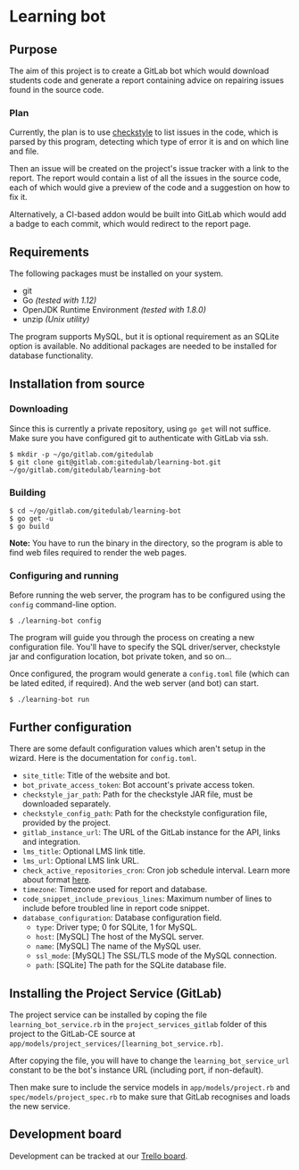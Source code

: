 # Learning bot

## Purpose

The aim of this project is to create a GitLab bot which would download
students code and generate a report containing advice on repairing
issues found in the source code.  

### Plan

Currently, the plan is to use [checkstyle] to list issues in the code,
which is parsed by this program, detecting which type of error it is
and on which line and file.  

Then an issue will be created on the project's issue tracker with a
link to the report. The report would contain a list of all the issues
in the source code, each of which would give a preview of the code and
a suggestion on how to fix it.

Alternatively, a CI-based addon would be built into GitLab which would
add a badge to each commit, which would redirect to the report page.

## Requirements

The following packages must be installed on your system.

- git
- Go *(tested with 1.12)*
- OpenJDK Runtime Environment *(tested with 1.8.0)*
- unzip *(Unix utility)*

The program supports MySQL, but it is optional requirement as an SQLite
option is available. No additional packages are needed to be installed for
database functionality.

## Installation from source

### Downloading

Since this is currently a private repository, using `go get` will not
suffice. Make sure you have configured git to authenticate with GitLab
via ssh.

```
$ mkdir -p ~/go/gitlab.com/gitedulab
$ git clone git@gitlab.com:gitedulab/learning-bot.git ~/go/gitlab.com/gitedulab/learning-bot
```

### Building

```
$ cd ~/go/gitlab.com/gitedulab/learning-bot
$ go get -u
$ go build
```

**Note:** You have to run the binary in the directory, so the program
is able to find web files required to render the web pages.

### Configuring and running

Before running the web server, the program has to be configured using
the `config` command-line option.

```
$ ./learning-bot config
```

The program will guide you through the process on creating a new configuration
file. You'll have to specify the SQL driver/server, checkstyle jar and configuration
location, bot private token, and so on...  

Once configured, the program would generate a `config.toml` file (which can be lated
edited, if required). And the web server (and bot) can start.

```
$ ./learning-bot run
```

## Further configuration

There are some default configuration values which aren't setup in the wizard. Here
is the documentation for `config.toml`.

- `site_title`: Title of the website and bot.
- `bot_private_access_token`: Bot account's private access token.
- `checkstyle_jar_path`: Path for the checkstyle JAR file, must be downloaded separately.
- `checkstyle_config_path`: Path for the checkstyle configuration file, provided by the project.
- `gitlab_instance_url`: The URL of the GitLab instance for the API, links and integration.
- `lms_title`: Optional LMS link title.
- `lms_url`: Optional LMS link URL.
- `check_active_repositories_cron`: Cron job schedule interval. Learn more about format [here](https://godoc.org/github.com/robfig/cron#hdr-Predefined_schedules).
- `timezone`: Timezone used for report and database.
- `code_snippet_include_previous_lines`: Maximum number of lines to include before troubled line in report code snippet.
- `database_configuration`: Database configuration field.
  - `type`: Driver type; 0 for SQLite, 1 for MySQL.
  - `host`: [MySQL] The host of the MySQL server.
  - `name`: [MySQL] The name of the MySQL user.
  - `ssl_mode`: [MySQL] The SSL/TLS mode of the MySQL connection.
  - `path`: [SQLite] The path for the SQLite database file.


## Installing the Project Service (GitLab)

The project service can be installed by coping the file `learning_bot_service.rb` in
the `project_services_gitlab` folder of this project to the GitLab-CE source at
`app/models/project_services/[learning_bot_service.rb]`.  

After copying the file, you will have to change the `learning_bot_service_url` constant
to be the bot's instance URL (including port, if non-default).  

Then make sure to include the service models in `app/models/project.rb` and
`spec/models/project_spec.rb` to make sure that GitLab recognises and loads
the new service.

## Development board

Development can be tracked at our [Trello board](https://trello.com/b/tTjkyF73/learning-bot).


[checkstyle]: https://checkstyle.org/
